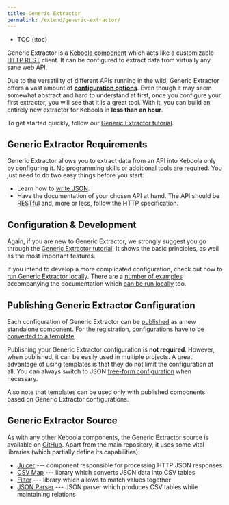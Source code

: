 ```yaml
---
title: Generic Extractor
permalink: /extend/generic-extractor/
---
```


* TOC
{:toc}

Generic Extractor is a [Keboola component](/overview/) which acts like a customizable
[HTTP REST](/extend/generic-extractor/tutorial/rest/) client. It can be configured to extract data
from virtually any sane web API.

Due to the versatility of different APIs running in the wild, Generic Extractor offers a vast amount
of [**configuration options**](/extend/generic-extractor/configuration/). Even though it may seem somewhat abstract and hard to understand at first,
once you configure your first extractor, you will see that it is a great tool. With it, you can build
an entirely new extractor for Keboola in **less than an hour**.

To get started quickly, follow our [Generic Extractor tutorial](/extend/generic-extractor/tutorial).

## Generic Extractor Requirements
Generic Extractor allows you to extract data from an API into Keboola only by configuring it.
No programming skills or additional tools are required. You just need to do two easy things before you start:

- Learn how to [write JSON](/extend/generic-extractor/tutorial/json/).
- Have the documentation of your chosen API at hand. The API should be [RESTful](/extend/generic-extractor/tutorial/rest/)
and, more or less, follow the HTTP specification.

## Configuration & Development
Again, if you are new to Generic Extractor, we strongly suggest you go through the
[Generic Extractor tutorial](/extend/generic-extractor/tutorial/). It shows the basic principles, as well as
the most important features.

If you intend to develop a more complicated configuration, check out how to
[run Generic Extractor locally](/extend/generic-extractor/running/).
There are a [number of examples](https://github.com/keboola/generic-extractor/tree/master/doc) accompanying the
documentation which [can be run locally](/extend/generic-extractor/running/#running-examples) too.

## Publishing Generic Extractor Configuration
Each configuration of Generic Extractor can be [published](/extend/generic-extractor/publish/) as
a new standalone component. For the registration, configurations have to be
[converted to a template](/extend/generic-extractor/publish/#submission).

Publishing your Generic Extractor configuration is **not required**. However, when published,
it can be easily used in multiple projects. A great advantage of using templates is that they
do not limit the configuration at all. You can always switch to JSON
[free-form configuration](/extend/generic-extractor/publish/#submission) when necessary.

Also note that templates can be used only with published components based on Generic Extractor configurations.

## Generic Extractor Source
As with any other Keboola components, the Generic Extractor source is available on
[GitHub](https://github.com/keboola/generic-extractor/). Apart from the
main repository, it uses some vital libraries (which partially define its capabilities):

- [Juicer](https://github.com/keboola/juicer) --- component responsible for processing HTTP JSON responses
- [CSV Map](https://github.com/keboola/php-csvmap) --- library which converts JSON data into CSV tables
- [Filter](https://github.com/keboola/php-filter) --- library which allows to match values together
- [JSON Parser](https://github.com/keboola/php-jsonparser) --- JSON parser which produces CSV tables while maintaining relations
